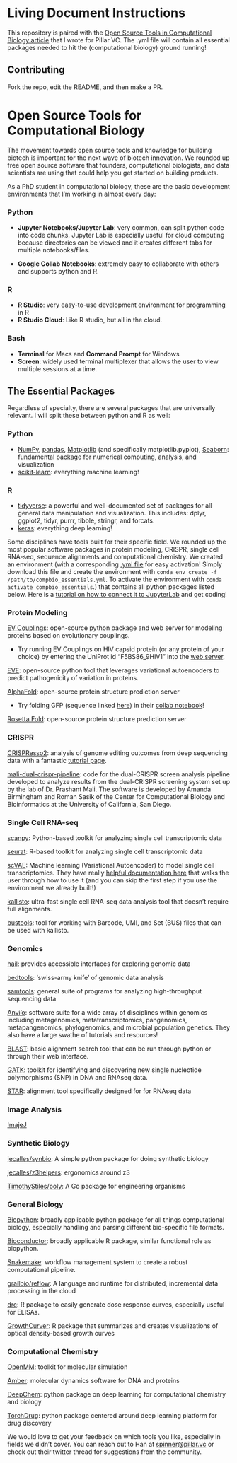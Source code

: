 # Living Document Instructions

This repository is paired with the [Open Source Tools in Computational Biology article](https://www.pillar.vc/playlist/article/open-source-tools-for-computational-biology/?utm_source=tldrnewsletter) that I wrote for Pillar VC. 
The .yml file will contain all essential packages needed to hit the (computational biology) ground running! 

## Contributing
Fork the repo, edit the README, and then make a PR.

# Open Source Tools for Computational Biology

The movement towards open source tools and knowledge for building biotech is important for the next wave of biotech innovation. We rounded up free open source software that founders, computational biologists, and data scientists are using that could help you get started on building products.

As a PhD student in computational biology, these are the basic development environments that I’m working in almost every day:

### Python

- **Jupyter Notebooks/Jupyter Lab**: very common, can split python code into code chunks. Jupyter Lab is especially useful for cloud computing because directories can be viewed and it creates different tabs for multiple notebooks/files.

- **Google Collab Notebooks**: extremely easy to collaborate with others and supports python and R.

### R
- **R Studio**: very easy-to-use development environment for programming in R
- **R Studio Cloud**: Like R studio, but all in the cloud.
### Bash
- **Terminal** for Macs and **Command Prompt** for Windows
- **Screen**: widely used terminal multiplexer that allows the user to view multiple sessions at a time.

## The Essential Packages
Regardless of specialty, there are several packages that are universally relevant. I will split these between python and R as well:

### Python
- [NumPy](https://numpy.org/), [pandas](https://pandas.pydata.org/), [Matplotlib](https://matplotlib.org/) (and specifically matplotlib.pyplot), [Seaborn](https://seaborn.pydata.org/): fundamental package for numerical computing, analysis, and visualization
- [scikit-learn](https://scikit-learn.org/stable/): everything machine learning!

### R
- [tidyverse](https://www.tidyverse.org/): a powerful and well-documented set of packages for all general data manipulation and visualization. This includes: dplyr, ggplot2, tidyr, purrr, tibble, stringr, and forcats.
- [keras](https://keras.io/): everything deep learning!

Some disciplines have tools built for their specific field. We rounded up the most popular software packages in protein modeling, CRISPR, single cell RNA-seq, sequence alignments and computational chemistry. We created an environment (with a corresponding [.yml file](https://github.com/hanspinner/compbio_essentials) for easy activation! Simply download this file and create the environment with `conda env create -f /path/to/compbio_essentials.yml`. To activate the environment with `conda activate compbio_essentials`.) that contains all python packages listed below. Here is a [tutorial on how to connect it to JupyterLab](https://softwarejargon.com/jupyterlab-and-conda-environment-installation-and-setup/) and get coding!

### Protein Modeling
[EV Couplings](https://evcouplings.org/): open-source python package and web server for modeling proteins based on evolutionary couplings.
- Try running EV Couplings on HIV capsid protein (or any protein of your choice) by entering the UniProt id “F5BS86_9HIV1” into the [web server](https://v2.evcouplings.org/).

[EVE](https://github.com/debbiemarkslab/EVE): open-source python tool that leverages variational autoencoders to predict pathogenicity of variation in proteins.

[AlphaFold](https://alphafold.ebi.ac.uk/): open-source protein structure prediction server
- Try folding GFP (sequence linked [here](https://www.uniprot.org/uniprot/P42212.fasta)) in their [collab notebook](https://colab.research.google.com/github/sokrypton/ColabFold/blob/main/AlphaFold2.ipynb)!

[Rosetta Fold](): open-source protein structure prediction server

### CRISPR
[CRISPResso2](http://crispresso2.pinellolab.org/submission): analysis of genome editing outcomes from deep sequencing data with a fantastic [tutorial page](https://crispresso.pinellolab.partners.org/help).

[mali-dual-crispr-pipeline](https://github.com/ucsd-ccbb/mali-dual-crispr-pipeline): code for the dual-CRISPR screen analysis pipeline developed to analyze results from the dual-CRISPR screening system set up by the lab of Dr. Prashant Mali. The software is developed by Amanda Birmingham and Roman Sasik of the Center for Computational Biology and Bioinformatics at the University of California, San Diego.

### Single Cell RNA-seq
[scanpy](https://scanpy.readthedocs.io/en/stable/): Python-based toolkit for analyzing single cell transcriptomic data

[seurat](https://satijalab.org/seurat/): R-based toolkit for analyzing single cell transcriptomic data

[scVAE](https://github.com/scvae/scvae): Machine learning (Variational Autoencoder) to model single cell transcriptomics. They have really [helpful documentation here](https://scvae.readthedocs.io/en/stable/guide.html) that walks the user through how to use it (and you can skip the first step if you use the environment we already built!)

[kallisto](https://pachterlab.github.io/kallisto/):  ultra-fast single cell RNA-seq data analysis tool that doesn’t require full alignments.

[bustools](https://github.com/BUStools/bustools): tool for working with Barcode, UMI, and Set (BUS) files that can be used with kallisto.

### Genomics
[hail](https://hail.is): provides accessible interfaces for exploring genomic data

[bedtools](https://bedtools.readthedocs.io/en/latest/): ‘swiss-army knife’ of genomic data analysis

[samtools](http://www.htslib.org/): general suite of programs for analyzing high-throughput sequencing data

[Anvi’o](https://anvio.org/): software suite for a wide array of disciplines within genomics including metagenomics, metatranscriptomics, pangenomics, metapangenomics, phylogenomics, and microbial population genetics. They also have a large swathe of tutorials and resources!

[BLAST](https://blast.ncbi.nlm.nih.gov/Blast.cgi): basic alignment search tool that can be run through python or through their web interface.

[GATK](https://gatk.broadinstitute.org/hc/en-us): toolkit for identifying and discovering new single nucleotide polymorphisms (SNP) in DNA and RNAseq data.

[STAR](https://hbctraining.github.io/Intro-to-rnaseq-hpc-O2/lessons/03_alignment.html): alignment tool specifically designed for for RNAseq data


### Image Analysis
[ImajeJ](https://imagej.net/software/fiji/)

### Synthetic Biology
[jecalles/synbio](https://github.com/jecalles/synbio): A simple python package for doing synthetic biology

[jecalles/z3helpers](https://github.com/jecalles/z3helpers): ergonomics around z3

[TimothyStiles/poly](https://github.com/TimothyStiles/poly): A Go package for engineering organisms



### General Biology
[Biopython](https://biopython.org/): broadly applicable python package for all things computational biology, especially handling and parsing different bio-specific file formats.

[Bioconductor](https://www.bioconductor.org/): broadly applicable R package, similar functional role as biopython.

[Snakemake](https://snakemake.readthedocs.io/en/stable/): workflow management system to create a robust computational pipeline.

[grailbio/reflow](https://github.com/grailbio/reflow): A language and runtime for distributed, incremental data processing in the cloud

[drc](https://cran.r-project.org/web/packages/drc/drc.pdf): R package to easily generate dose response curves, especially useful for ELISAs.

[GrowthCurver](https://cran.r-project.org/web/packages/growthcurver/vignettes/Growthcurver-vignette.html):  R package that summarizes and creates visualizations of optical density-based growth curves

### Computational Chemistry
[OpenMM](https://openmm.org/): toolkit for molecular simulation

[Amber](https://ambermd.org/): molecular dynamics software for DNA and proteins

[DeepChem](https://deepchem.io/): python package on deep learning for computational chemistry and biology

[TorchDrug](https://torchdrug.ai/): python package centered around deep learning platform for drug discovery

We would love to get your feedback on which tools you like, especially in fields we didn’t cover. You can reach out to Han at spinner@pillar.vc or check out their twitter thread for suggestions from the community.
